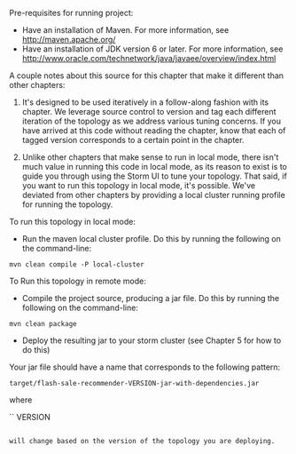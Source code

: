 Pre-requisites for running project:

*  Have an installation of Maven.  For more information, see http://maven.apache.org/
*  Have an installation of JDK version 6 or later.  For more information, see http://www.oracle.com/technetwork/java/javaee/overview/index.html

A couple notes about this source for this chapter that make it different than other chapters:

1. It's designed to be used iteratively in a follow-along fashion with its chapter. We leverage source control to version and tag each different iteration of the topology as we address various tuning concerns. If you have arrived at this code without reading the chapter, know that each of tagged version corresponds to a certain point in the chapter.

2. Unlike other chapters that make sense to run in local mode, there isn't much value in running this code in local mode, as its reason to exist is to guide you through using the Storm UI to tune your topology. That said, if you want to run this topology in local mode, it's possible. We've deviated from other chapters by providing a local cluster running profile for running the topology.

To run this topology in local mode:

*  Run the maven local cluster profile.  Do this by running the following on the command-line:

```
mvn clean compile -P local-cluster
```

To Run this topology in remote mode:

*  Compile the project source, producing a jar file.  Do this by running the following on the command-line:

```
mvn clean package
```

*  Deploy the resulting jar to your storm cluster (see Chapter 5 for how to do this)

Your jar file should have a name that corresponds to the following pattern:

```
target/flash-sale-recommender-VERSION-jar-with-dependencies.jar 
```

where

``
VERSION
```

will change based on the version of the topology you are deploying.

